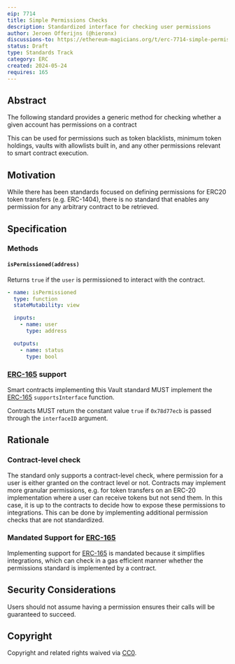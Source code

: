 ```yaml
---
eip: 7714
title: Simple Permissions Checks
description: Standardized interface for checking user permissions
author: Jeroen Offerijns (@hieronx)
discussions-to: https://ethereum-magicians.org/t/erc-7714-simple-permissions-checks/20495
status: Draft
type: Standards Track
category: ERC
created: 2024-05-24
requires: 165
---
```


## Abstract

The following standard provides a generic method for checking whether a given account has permissions on a contract

This can be used for permissions such as token blacklists, minimum token holdings, vaults with allowlists built in, and any other permissions relevant to smart contract execution.

## Motivation

While there has been standards focused on defining permissions for ERC20 token transfers (e.g. ERC-1404), there is no standard that enables any permission for any arbitrary contract to be retrieved.

## Specification

### Methods

#### `isPermissioned(address)`

Returns `true` if the `user` is permissioned to interact with the contract.

```yaml
- name: isPermissioned
  type: function
  stateMutability: view

  inputs:
    - name: user
      type: address

  outputs:
    - name: status
      type: bool
```

### [ERC-165](./eip-165.md) support

Smart contracts implementing this Vault standard MUST implement the [ERC-165](./eip-165.md) `supportsInterface` function.

Contracts MUST return the constant value `true` if `0x78d77ecb` is passed through the `interfaceID` argument.

## Rationale

### Contract-level check

The standard only supports a contract-level check, where permission for a user is either granted on the contract level or not. Contracts may implement more granular permissions, e.g. for token transfers on an ERC-20 implementation where a user can receive tokens but not send them. In this case, it is up to the contracts to decide how to expose these permissions to integrations. This can be done by implementing additional permission checks that are not standardized.

### Mandated Support for [ERC-165](./eip-165.md)

Implementing support for [ERC-165](./eip-165.md) is mandated because it simplifies integrations, which can check in a gas efficient manner whether the permissions standard is implemented by a contract.

## Security Considerations

Users should not assume having a permission ensures their calls will be guaranteed to succeed.

## Copyright

Copyright and related rights waived via [CC0](../LICENSE.md).
